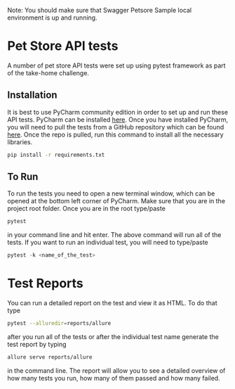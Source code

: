 Note: You should make sure that Swagger Petsore Sample local environment is up and running.
# Pet Store API tests

A number of pet store API tests were set up using pytest framework as part of the take-home challenge.

## Installation

It is best to use PyCharm community edition in order to set up and run these API tests. PyCharm can be installed [here](https://www.jetbrains.com/pycharm/download/). Once you have installed PyCharm, you will need to pull the tests from a GitHub repository which can be found [here](https://github.com/dronjon/test-project). Once the repo is pulled, run this command to install all the necessary libraries.

```bash
pip install -r requirements.txt
```

## To Run
To run the tests you need to open a new terminal window, which can be opened at the bottom left corner of PyCharm. Make sure that you are in the project root folder. Once you are in the root type/paste
```python
pytest 
```
 in your command line and hit enter. The above command will run all of the tests. If you want to run an individual test, you will need to type/paste

```python
pytest -k <name_of_the_test> 
```


# Test Reports

You can run a detailed report on the test and view it as HTML. To do that type
```bash
pytest --alluredir=reports/allure
```
after you run all of the tests or after the individual test name generate the test report by typing
```bash
allure serve reports/allure
```
in the command line. The report will allow you to see a detailed overview of how many tests you run, how many of them passed and how many failed.
